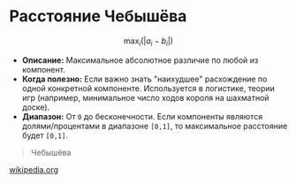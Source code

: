 # Расстояние Чебышёва

$$\max_{i}{(|a_i - b_i|)}$$

* **Описание:** Максимальное абсолютное различие по любой из компонент.
* **Когда полезно:** Если важно знать "наихудшее" расхождение по одной конкретной компоненте. Используется в логистике, теории игр (например, минимальное число ходов короля на шахматной доске).
* **Диапазон:** От `0` до бесконечности. Если компоненты являются долями/процентами в диапазоне `[0,1]`, то максимальное расстояние будет `[0,1]`.

> Чебышёва

[wikipedia.org](https://en.wikipedia.org/wiki/Chebyshev_distance)
